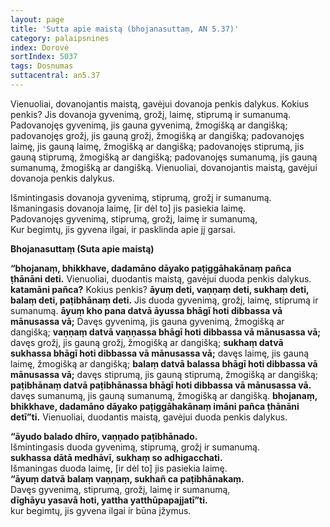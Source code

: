 ```yaml
---
layout: page
title: 'Sutta apie maistą (bhojanasuttaṃ, AN 5.37)'
category: palaipsnines
index: Dorovė 
sortIndex: 5037
tags: Dosnumas
suttacentral: an5.37
---		
```

Vienuoliai, dovanojantis maistą, gavėjui dovanoja penkis dalykus. Kokius penkis? Jis dovanoja gyvenimą, grožį, laimę, stiprumą ir sumanumą. Padovanojęs gyvenimą, jis gauna gyvenimą, žmogišką ar dangišką; padovanojęs grožį, jis gauną grožį, žmogišką ar dangišką;  padovanojęs laimę, jis gauną laimę, žmogišką ar dangišką;  padovanojęs stiprumą, jis gauną stiprumą, žmogišką ar dangišką;  padovanojęs sumanumą, jis gauną sumanumą, žmogišką ar dangišką. Vienuoliai, dovanojantis maistą, gavėjui dovanoja penkis dalykus.

Išmintingasis dovanoja gyvenimą, stiprumą, grožį ir sumanumą.\
Išmaningasis dovanoja laimę, [ir dėl to] jis pasiekia laimę.\
Padovanojęs gyvenimą, stiprumą, grožį, laimę ir sumanumą,\
Kur begimtų, jis gyvena ilgai, ir pasklinda apie jį garsai.

__Bhojanasuttaṃ (Suta apie maistą)__

**“bhojanaṃ, bhikkhave, dadamāno dāyako paṭiggāhakānaṃ pañca ṭhānāni deti.** Vienuoliai, duodantis maistą, gavėjui duoda penkis dalykus. **katamāni pañca?** Kokius penkis? **āyuṃ deti, vaṇṇaṃ deti, sukhaṃ deti, balaṃ deti, paṭibhānaṃ deti.** Jis duoda gyvenimą, grožį, laimę, stiprumą ir sumanumą. **āyuṃ kho pana datvā āyussa bhāgī hoti dibbassa vā mānusassa vā;** Davęs gyvenimą, jis gauna gyvenimą, žmogišką ar dangišką; **vaṇṇaṃ datvā vaṇṇassa bhāgī hoti dibbassa vā mānusassa vā;** davęs grožį, jis gauną grožį, žmogišką ar dangišką; **sukhaṃ datvā sukhassa bhāgī hoti dibbassa vā mānusassa vā;** davęs laimę, jis gauną laimę, žmogišką ar dangišką; **balaṃ datvā balassa bhāgī hoti dibbassa vā mānusassa vā;** davęs stiprumą, jis gauną stiprumą, žmogišką ar dangišką; **paṭibhānaṃ datvā paṭibhānassa bhāgī hoti dibbassa vā mānusassa vā.** davęs sumanumą, jis gauną sumanumą, žmogišką ar dangišką. **bhojanaṃ, bhikkhave, dadamāno dāyako paṭiggāhakānaṃ imāni pañca ṭhānāni detī”ti.** Vienuoliai, duodantis maistą, gavėjui duoda penkis dalykus.

**“āyudo balado dhīro, vaṇṇado paṭibhānado.**\
Išmintingasis duoda gyvenimą, stiprumą, grožį ir sumanumą.\
**sukhassa dātā medhāvī, sukhaṃ so adhigacchati.**\
Išmaningas duoda laimę, [ir dėl to] jis pasiekia laimę.\
**“āyuṃ datvā balaṃ vaṇṇaṃ, sukhañ ca paṭibhānakaṃ.**\
Davęs gyvenimą, stiprumą, grožį, laimę ir sumanumą,\
**dīghāyu yasavā hoti, yattha yatthūpapajjatī”ti.**\
kur begimtų, jis gyvena ilgai ir būna įžymus.
